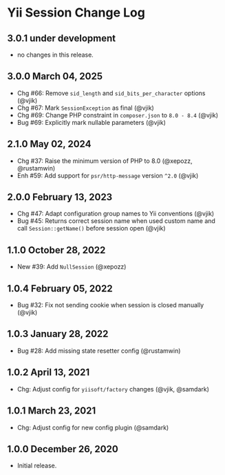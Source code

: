 # Yii Session Change Log

## 3.0.1 under development

- no changes in this release.

## 3.0.0 March 04, 2025

- Chg #66: Remove `sid_length` and `sid_bits_per_character` options (@vjik)
- Chg #67: Mark `SessionException` as final (@vjik)
- Chg #69: Change PHP constraint in `composer.json` to `8.0 - 8.4` (@vjik)
- Bug #69: Explicitly mark nullable parameters (@vjik)

## 2.1.0 May 02, 2024

- Chg #37: Raise the minimum version of PHP to 8.0 (@xepozz, @rustamwin)
- Enh #59: Add support for `psr/http-message` version `^2.0` (@vjik)

## 2.0.0 February 13, 2023

- Chg #47: Adapt configuration group names to Yii conventions (@vjik)
- Bug #45: Returns correct session name when used custom name and call `Session::getName()` before session open (@vjik)

## 1.1.0 October 28, 2022

- New #39: Add `NullSession` (@xepozz)

## 1.0.4 February 05, 2022

- Bug #32: Fix not sending cookie when session is closed manually (@vjik)

## 1.0.3 January 28, 2022

- Bug #28: Add missing state resetter config (@rustamwin)

## 1.0.2 April 13, 2021

- Chg: Adjust config for `yiisoft/factory` changes (@vjik, @samdark)

## 1.0.1 March 23, 2021

- Chg: Adjust config for new config plugin (@samdark)

## 1.0.0 December 26, 2020

- Initial release.
